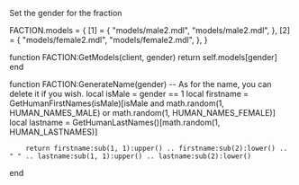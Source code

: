 Set the gender for the fraction

FACTION.models = {
	[1] = {
    "models/male2.mdl",
		"models/male2.mdl",
	},
	[2] = {
    "models/female2.mdl",
		"models/female2.mdl",
	},
}

function FACTION:GetModels(client, gender)
        return self.models[gender]
end

function FACTION:GenerateName(gender) -- As for the name, you can delete it if you wish.
        local isMale = gender == 1
        local firstname = GetHumanFirstNames(isMale)[isMale and math.random(1, HUMAN_NAMES_MALE) or math.random(1, HUMAN_NAMES_FEMALE)]
        local lastname = GetHumanLastNames()[math.random(1, HUMAN_LASTNAMES)]

        return firstname:sub(1, 1):upper() .. firstname:sub(2):lower() .. " " .. lastname:sub(1, 1):upper() .. lastname:sub(2):lower()
end
